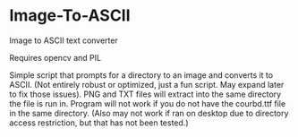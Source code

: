 # Image-To-ASCII
Image to ASCII text converter

Requires opencv and PIL

Simple script that prompts for a directory to an image and converts it to ASCII. (Not entirely robust or optimized, just a fun script. May expand later to fix those issues).
PNG and TXT files will extract into the same directory the file is run in.
Program will not work if you do not have the courbd.ttf file in the same directory.
(Also may not work if ran on desktop due to directory access restriction, but that has not been tested.)
